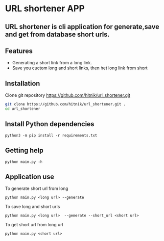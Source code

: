 # URL shortener APP

## URL shortener is cli application for generate,save and get from database short urls.

## Features

- Generating a short link from a long link.
- Save you cuctom long and short links, then het long link from short

## Installation

Clone git repository https://github.com/hitnik/url_shortener.git

```sh
git clone https://github.com/hitnik/url_shortener.git .
cd url_shortener
```

## Install Python dependencies

```console
python3 -m pip install -r requirements.txt
```

## Getting help

```console
python main.py -h
```

## Application use

To generate short url from long

```console
python main.py <long url> --generate
```

To save long and short urls

```console
python main.py <long url>  --generate --short_url <short url>
```

To get short url from long url

```console
python main.py <short url>
```

